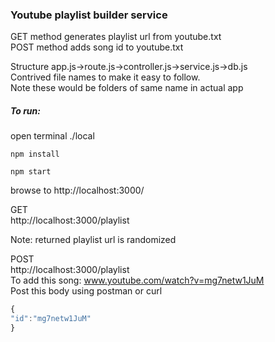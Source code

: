 ### Youtube playlist builder service

GET method generates playlist url from youtube.txt<br/>
POST method adds song id to youtube.txt<br/>

Structure app.js->route.js->controller.js->service.js->db.js <br/>
Contrived file names to make it easy to follow.<br/>
Note these would be folders of same name in actual app

##### To run:

open terminal ./local

```shell
npm install
```

```shell
npm start
```

browse to http://localhost:3000/

GET <br/>
http://localhost:3000/playlist

Note: returned playlist url is randomized

POST <br/>
http://localhost:3000/playlist <br/>
To add this song: www.youtube.com/watch?v=mg7netw1JuM <br/>
Post this body using postman or curl

```javascript
{
"id":"mg7netw1JuM"
}
```
